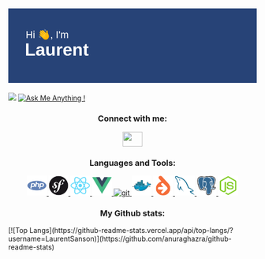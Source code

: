 ### [![MasterHead](https://github.com/LaurentSanson/LaurentSanson/blob/main/header.png)](https://github.com/LaurentSanson)

![](https://komarev.com/ghpvc/?username=LaurentSanson&color=blue)
[![Ask Me Anything !](https://img.shields.io/badge/Ask%20me-anything-1abc9c.svg)](https://github.com/LaurentSanson)

<h3 align="center">Connect with me:</h3>
<p align="center">
<a href="https://www.linkedin.com/in/laurent-sanson-77718b18b/" target="blank"><img align="center" src="https://cdn.jsdelivr.net/npm/simple-icons@3.0.1/icons/linkedin.svg" alt="" height="30" width="40" /></a>
</p>

<h3 align="center">Languages and Tools:</h3>
<p align="center"> 
  <a href="https://www.php.net/" target="_blank"> <img src="https://github.com/devicons/devicon/blob/master/icons/php/php-plain.svg" alt="php" width="40" height="40"/> </a> 
  <a href="https://symfony.com/" target="_blank"> <img src="https://github.com/devicons/devicon/blob/master/icons/symfony/symfony-original.svg" alt="symfony" width="40" height="40"/> </a> 
  <a href="https://fr.reactjs.org/" target="_blank"> <img src="https://github.com/devicons/devicon/blob/master/icons/react/react-original.svg" alt="react" width="40" height="40"/> </a>
  <a href="https://vuejs.org/" target="_blank"> <img src="https://github.com/devicons/devicon/blob/master/icons/vuejs/vuejs-original.svg" alt="vue" width="40" height="40"/> </a>
  <a href="https://git-scm.com/" target="_blank"> <img src="https://www.vectorlogo.zone/logos/git-scm/git-scm-icon.svg" alt="git" width="40" height="40"/> </a>
  <a href="https://www.docker.com/" target="_blank"> <img src="https://github.com/devicons/devicon/blob/master/icons/docker/docker-original.svg" alt="docker" width="40" height="40"/> </a> 
  <a href="https://www.doctrine-project.org/projects/orm.html" target="_blank"> <img src="https://github.com/devicons/devicon/blob/master/icons/doctrine/doctrine-original.svg" alt="doctrine" width="40" height="40"/> </a>
  <a href="https://www.mysql.com/fr/" target="_blank"> <img src="https://github.com/devicons/devicon/blob/master/icons/mysql/mysql-original.svg" alt="mysql" width="40" height="40"/> </a>
  <a href="https://www.postgresql.org/" target="_blank"> <img src="https://github.com/devicons/devicon/blob/master/icons/postgresql/postgresql-original.svg" alt="html5" width="40" height="40"/> </a> 
  <a href="https://nodejs.org/en/" target="_blank"> <img src="https://github.com/devicons/devicon/blob/master/icons/nodejs/nodejs-original.svg" alt="nodejs" width="40" height="40"/> </a>
</p>

<h3 align="center">My Github stats:</h3>
[![Top Langs](https://github-readme-stats.vercel.app/api/top-langs/?username=LaurentSanson)](https://github.com/anuraghazra/github-readme-stats)

<!--
**LaurentSanson/LaurentSanson** is a ✨ _special_ ✨ repository because its `README.md` (this file) appears on your GitHub profile.

Here are some ideas to get you started:

- 🔭 I’m currently working on ...
- 🌱 I’m currently learning ...
- 👯 I’m looking to collaborate on ...
- 🤔 I’m looking for help with ...
- 💬 Ask me about ...
- 📫 How to reach me: ...
- 😄 Pronouns: ...
- ⚡ Fun fact: ...
-->
